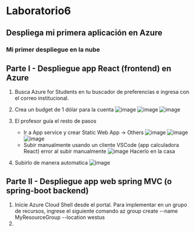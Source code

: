 # Laboratorio6
## Despliega mi primera aplicación en Azure
### Mi primer despliegue en la nube
## Parte I - Despliegue app React (frontend) en Azure
1. Busca Azure for Students en tu buscador de preferencias e ingresa con el correo institucional.
   
3. Crea un budget de 1 dólar para la cuenta
   ![image](https://github.com/CristianAlvarez-b/Laboratorio6/assets/134233917/7e3b76b9-1cb1-42f5-bb17-0aaf66d2e167)
   ![image](https://github.com/CristianAlvarez-b/Laboratorio6/assets/134233917/6e30897a-8780-4d76-be76-3c2a1ed9e029)
   ![image](https://github.com/CristianAlvarez-b/Laboratorio6/assets/134233917/9e9f415d-5d88-4dad-b454-546982823071)
4. El profesor guía el resto de pasos
   - Ir a App service y crear Static Web App -> Others
     ![image](https://github.com/CristianAlvarez-b/Laboratorio6/assets/134233917/2e37670b-89cd-41c5-8b20-7f92a905abbc)
     ![image](https://github.com/CristianAlvarez-b/Laboratorio6/assets/134233917/a78e5657-1d47-4bf7-8584-7b925c0e2841)
     ![image](https://github.com/CristianAlvarez-b/Laboratorio6/assets/134233917/6d790936-0a9c-4f50-b206-bd503cbda3c4)
   -  Subir manualmente usando un cliente VSCode (app calculadora React)
      error al subir manualmente
      ![image](https://github.com/CristianAlvarez-b/Laboratorio6/assets/134233917/39512c1f-7de5-48f6-b122-f0f4d4c8852f)
      Hacerlo en la casa
5. Subirlo de manera automatica
   ![image](https://github.com/CristianAlvarez-b/Laboratorio6/assets/134233917/452f0e88-59a7-4248-b241-3d82570f1065)

## Parte II - Despliegue app web spring MVC (o spring-boot backend)
1. Inicie Azure Cloud Shell desde el portal. Para implementar en un grupo de recursos, ingrese el siguiente comando
   az group create --name MyResourceGroup --location westus
3. 

     
